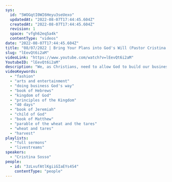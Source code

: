 ```yaml
---
sys:
  id: "5WOGqtI0WI6Heyu3seUexo"
  updatedAt: "2022-08-07T17:44:45.604Z"
  createdAt: "2022-08-07T17:44:45.604Z"
  revision: 1
  space: "vfgh62eq5a4k"
  contentType: "videos"
date: "2022-08-07T17:44:45.604Z"
title: "08/07/2022 | Bring Your Plans into God's Will (Pastor Cristina Sosso)"
slug: "lEevQt6i2aM"
videoLink: "https://www.youtube.com/watch?v=lEevQt6i2aM"
YoutubeID: "lEevQt6i2aM"
description: "We, as Christians, need to allow God to build our business and build our life. It's time for us to examine all of our plans and lay them down before God. We cannot be stubborn at this time. If you cannot be taught by the Holy Spirit, you won't get anywhere. God has given us these 40 days to get on track. Let's us prove to God that He can trust us! This sermon was delivered by Pastor Cris Sosso at Freedom Fellowship Church International on August 7, 2022.\n"
videoKeywords:
  - "fashion"
  - "arts and entertainment"
  - "doing business God's way"
  - "book of Hebrews"
  - "kingdom of God"
  - "principles of the Kingdom"
  - "40 days"
  - "book of Jeremiah"
  - "child of God"
  - "book of Matthew"
  - "parable of the wheat and the tares"
  - "wheat and tares"
  - "harvest"
playlists:
  - "full sermons"
  - "livestreams"
speakers:
  - "Cristina Sosso"
people:
  - id: "3zLvufAtlKgiiGIaEYs4S4"
    contentType: "people"
---
```

